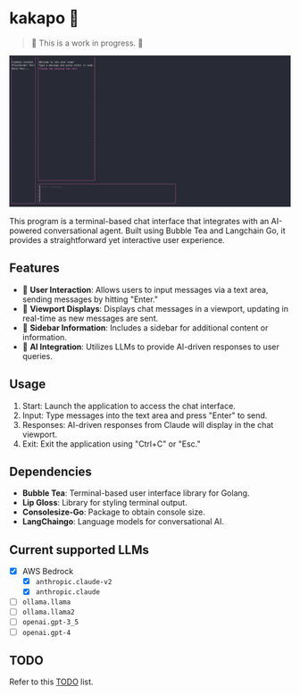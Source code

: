 # kakapo 🦜
> 🚧 This is a work in progress. 🚧

![Example usage](assets/kakapo.gif)

This program is a terminal-based chat interface that integrates with an AI-powered conversational agent. Built using Bubble Tea and Langchain Go, it provides a straightforward yet interactive user experience.

## Features
- 🚧 **User Interaction**: Allows users to input messages via a text area, sending messages by hitting "Enter."
- 🚧 **Viewport Displays**: Displays chat messages in a viewport, updating in real-time as new messages are sent.
- 🚧 **Sidebar Information**: Includes a sidebar for additional content or information.
- 🚧 **AI Integration**: Utilizes LLMs to provide AI-driven responses to user queries.

## Usage
1. Start: Launch the application to access the chat interface.
2. Input: Type messages into the text area and press "Enter" to send.
3. Responses: AI-driven responses from Claude will display in the chat viewport.
4. Exit: Exit the application using "Ctrl+C" or "Esc."

## Dependencies
- **Bubble Tea**: Terminal-based user interface library for Golang.
- **Lip Gloss**: Library for styling terminal output.
- **Consolesize-Go**: Package to obtain console size.
- **LangChaingo**: Language models for conversational AI.

## Current supported LLMs
- [x] AWS Bedrock
  - [x] `anthropic.claude-v2`
  - [x] `anthropic.claude`
- [ ] `ollama.llama`
- [ ] `ollama.llama2`
- [ ] `openai.gpt-3_5`
- [ ] `openai.gpt-4`

## TODO
Refer to this [TODO](TODO.md) list.
